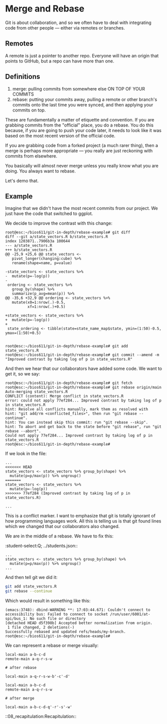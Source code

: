 Merge and Rebase
================

Git is about collaboration, and so we often have to deal with integrating code from other
people — either via remotes or branches.

Remotes
-------

A remote is just a pointer to another repo. Everyone will have an origin that points
to GitHub, but a repo can have more than one.

Definitions
-----------

1. merge: pulling commits from somewhere else ON TOP OF YOUR COMMITS
2. rebase: putting your commits away, pulling a remote or other branch's commits
onto the last time you were synced, and then applying your commits on top.

These are fundamentally a matter of etiquette and convention. If you are grabbing commits
from the "official" place, you do a rebase. You do this because, if you are going to
push your code later, it needs to look like it was based on the most recent version
of the official code.

If you are grabbing code from a forked project (a much rarer thing), then a merge
is perhaps more appropriate — you really are just reckoning with commits from elsewhere.

You basically will almost never merge unless you really know what you are doing.
You always want to rebase.

Let's demo that.

Example
-------

Imagine that we didn't have the most recent commits from our project. We just
have the code that switched to ggplot.

We decide to improve the contrast with this change:

```
root@esc:~/bios611/git-in-depth/rebase-example# git diff
diff --git a/state_vectors.R b/state_vectors.R
index 1203871..7906b3a 100644
--- a/state_vectors.R
+++ b/state_vectors.R
@@ -25,9 +25,6 @@ state_vectors <-
   pivot_longer(changing:cube) %>%
   rename(shape=name, p=value)
 
-state_vectors <- state_vectors %>%
-  mutate(p=-log(p))
-
 ordering <- state_vectors %>%
   group_by(shape) %>%
   summarize(p_avg=mean(p)) %>%
@@ -35,6 +32,9 @@ ordering <- state_vectors %>%
   mutate(x0=1:nrow(.)-0.5,
          xf=1:nrow(.)+0.5)
 
+state_vectors <- state_vectors %>%
+  mutate(p=-log(p))
+
 state_ordering <- tibble(state=state_name_map$state, ymin=(1:50)-0.5, ymax=(1:50)+0.5)
 
 
root@esc:~/bios611/git-in-depth/rebase-example# git add state_vectors.R 
root@esc:~/bios611/git-in-depth/rebase-example# git commit --amend -m "Improved contrast by taking log of p in state_vectors.R"

```

And then we hear that our collaborators have added some code. We want to get it, so
we say:

```
root@esc:~/bios611/git-in-depth/rebase-example# git fetch
root@esc:~/bios611/git-in-depth/rebase-example# git rebase origin/main
Auto-merging state_vectors.R
CONFLICT (content): Merge conflict in state_vectors.R
error: could not apply 77ef284... Improved contrast by taking log of p in state_vectors.R
hint: Resolve all conflicts manually, mark them as resolved with
hint: "git add/rm <conflicted_files>", then run "git rebase --continue".
hint: You can instead skip this commit: run "git rebase --skip".
hint: To abort and get back to the state before "git rebase", run "git rebase --abort".
Could not apply 77ef284... Improved contrast by taking log of p in state_vectors.R
root@esc:~/bios611/git-in-depth/rebase-example# 
```

If we look in the file:

```
...
<<<<<<< HEAD
state_vectors <- state_vectors %>% group_by(shape) %>%
  mutate(p=p/max(p)) %>% ungroup()
=======
state_vectors <- state_vectors %>%
  mutate(p=-log(p))
>>>>>>> 77ef284 (Improved contrast by taking log of p in state_vectors.R)

...
```

This is a conflict marker. I want to emphasize that git is totally ignorant of
how programming languages work. All this is telling us is that git found
lines which we changed that our collaborators also changed.

We are in the middle of a rebase. We have to fix this:

:student-select:Q; ../students.json::

```
...
state_vectors <- state_vectors %>% group_by(shape) %>%
  mutate(p=p/max(p)) %>% ungroup()
...
```

And then tell git we did it:

```bash
git add state_vectors.R
git rebase --continue
```

Which would result in something like this:

```
(emacs:3748): dbind-WARNING **: 17:03:44.671: Couldn't connect to accessibility bus: Failed to connect to socket /run/user/6001/at-spi/bus_1: No such file or directory
[detached HEAD d5f398b] Accepted better normalization from origin.
 1 file changed, 2 deletions(-)
Successfully rebased and updated refs/heads/my-branch.
root@esc:~/bios611/git-in-depth/rebase-example# 
```

We can represent a rebase or merge visually:

```rebase
local-main a-b-c-d
remote-main a-q-r-s-w

# after rebase

local-main a-q-r-s-w-b'-c'-d'
```

```merge
local-main a-b-c-d
remote-main a-q-r-s-w

# after merge

local-main a-b-c-d-q'-r'-s'-w'
```

::08_recapitulation:Recapitulation::
